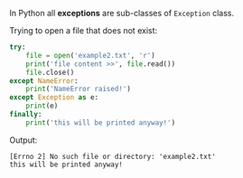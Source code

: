 In Python all **exceptions** are sub-classes of `Exception` class.

Trying to open a file that does not exist:
```python
try:
    file = open('example2.txt', 'r')
    print('file content >>', file.read())
    file.close()
except NameError:
    print('NameError raised!')
except Exception as e:
    print(e)
finally:
    print('this will be printed anyway!')
```
Output:
```
[Errno 2] No such file or directory: 'example2.txt'
this will be printed anyway!
```
